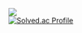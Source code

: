 <img src="https://capsule-render.vercel.app/api?type=waving&color=auto&height=200&section=header&text=DevelopeWithTeam&fontSize=90"/><br/>
[![Solved.ac Profile](http://mazassumnida.wtf/api/generate_badge?boj=socialable)](https://solved.ac/socialable)<br/>
<!--
**bigleaderman/bigleaderman** is a ✨ _special_ ✨ repository because its `README.md` (this file) appears on your GitHub profile.

Here are some ideas to get you started:

- 🔭 I’m currently working on ...
- 🌱 I’m currently learning ...
- 👯 I’m looking to collaborate on ...
- 🤔 I’m looking for help with ...
- 💬 Ask me about ...
- 📫 How to reach me: ...
- 😄 Pronouns: ...
- ⚡ Fun fact: ...
-->
